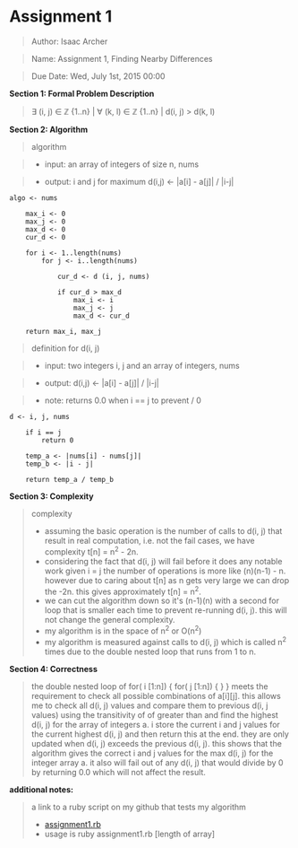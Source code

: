 # **Assignment 1**
> Author: Isaac Archer

> Name: Assignment 1, Finding Nearby Differences

> Due Date: Wed, July 1st, 2015 00:00


**Section 1: Formal Problem Description**

> ∃ (i, j) ∈ ℤ {1..n} | ∀ (k, l) ∈ ℤ {1..n} | d(i, j) > d(k, l)

**Section 2: Algorithm**
> algorithm

>- input: an array of integers of size n, nums

>- output: i and j for maximum d(i,j) <- |a[i] - a[j]| / |i-j|

	algo <- nums

		max_i <- 0
		max_j <- 0
		max_d <- 0
		cur_d <- 0

		for i <- 1..length(nums)
			for j <- i..length(nums)

				cur_d <- d (i, j, nums)

				if cur_d > max_d
					max_i <- i
					max_j <- j
					max_d <- cur_d
				
		return max_i, max_j

> definition for d(i, j)

>- input: two integers i, j and an array of integers, nums

>- output: d(i,j) <- |a[i] - a[j]| / |i-j|

>- note: returns 0.0 when i == j to prevent / 0

	d <- i, j, nums

		if i == j
			return 0
		
		temp_a <- |nums[i] - nums[j]|
		temp_b <- |i - j|

		return temp_a / temp_b

**Section 3: Complexity**
> complexity
>- assuming the basic operation is the number of calls to d(i, j) that result in real computation, i.e. not the fail cases, we have complexity t[n] = n<sup>2</sup> - 2n.
>- considering the fact that d(i, j) will fail before it does any notable work given i = j the number of operations is more like (n)(n-1) - n. however due to caring about t[n] as n gets very large we can drop the -2n. this gives approximately t[n] = n<sup>2</sup>.
>- we can cut the algorithm down so it's (n-1)(n) with a second for loop that is smaller each time to prevent re-running d(i, j). this will not change the general complexity.
>- my algorithm is in the space of n<sup>2</sup> or O(n<sup>2</sup>)
>- my algorithm is measured against calls to d(i, j) which is called n<sup>2</sup> times due to the double nested loop that runs from 1 to n.

**Section 4: Correctness**

> the double nested loop of for( i [1:n]) { for( j [1:n]) { } } meets the requirement to check all possible combinations of a[i][j]. this allows me to check all d(i, j) values and compare them to previous d(i, j values) using the transitivity of of greater than and find the highest d(i, j) for the array of integers a. i store the current i and j values for the current highest d(i, j) and then return this at the end. they are only updated when d(i, j) exceeds the previous d(i, j). this shows that the algorithm gives the correct i and j values for the max d(i, j) for the integer array a. it also will fail out of any d(i, j) that would divide by 0 by returning 0.0 which will not affect the result.

**additional notes:**

> a link to a ruby script on my github that tests my algorithm
>- [assignment1.rb](https://github.com/The-Duchess/CS350-Summer2015/blob/master/assignment1.rb)
>- usage is ruby assignment1.rb [length of array]
